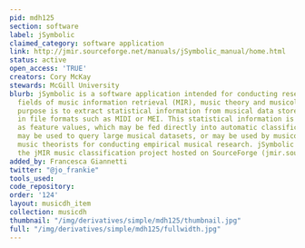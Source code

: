 ```yaml
---
pid: mdh125
section: software
label: jSymbolic
claimed_category: software application
link: http://jmir.sourceforge.net/manuals/jSymbolic_manual/home.html
status: active
open_access: 'TRUE'
creators: Cory McKay
stewards: McGill University
blurb: jSymbolic is a software application intended for conducting research in the
  fields of music information retrieval (MIR), music theory and musicology. Its primary
  purpose is to extract statistical information from musical data stored symbolically
  in file formats such as MIDI or MEI. This statistical information is formulated
  as feature values, which may be fed directly into automatic classification systems,
  may be used to query large musical datasets, or may be used by musicologists and
  music theorists for conducting empirical musical research. jSymbolic is part of
  the jMIR music classification project hosted on SourceForge (jmir.sourceforge.net).
added_by: Francesca Giannetti
twitter: "@jo_frankie"
tools_used:
code_repository:
order: '124'
layout: musicdh_item
collection: musicdh
thumbnail: "/img/derivatives/simple/mdh125/thumbnail.jpg"
full: "/img/derivatives/simple/mdh125/fullwidth.jpg"
---
```

